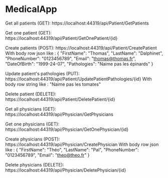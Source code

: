# MedicalApp

Get all patients (GET):
https://localhost:44319/api/Patient/GetPatients

Get one patient (GET):
https://localhost:44319/api/Patient/GetOnePatient/{id}

Create patients (POST):
https://localhost:44319/api/Patient/CreatePatient
With body row json like :
{
    "FirstName": "Thomas",
    "LastName": "Dalphinet",
    "PhoneNumber": "0123456789",
    "Email": "thomas@thomas.fr",
    "DateOfBirth": "1999-24-07",
    "Pathologies": "Naime pas les épinards"
}

Update patient's pathologies (PUT):
https://localhost:44319/api/Patient/UpdatePatientPathologies/{id}
With body row string like :
"Naime pas les tomates"

Delete patient (DELETE):
https://localhost:44319/api/Patient/DeletePatient/{id}


Get all physicians (GET):
https://localhost:44319/api/Physician/GetPhysicians

Get one physicians (GET):
https://localhost:44319/api/Physician/GetOnePhysician/{id}

Create physicians (POST):
https://localhost:44319/api/Physician/CreatePhysician
With body row json like :
{
    "FirstName": "Théo",
    "LastName": "Pal",
    "PhoneNumber": "0123456789",
    "Email": "theo@theo.fr"
}

Delete physicians (DELETE):
https://localhost:44319/api/Physician/DeletePhysician/{id}
